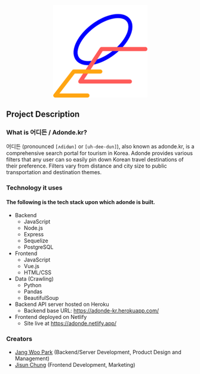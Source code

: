 <p align="center">
  <img src="proposal/logo.png" alt="adonde_logo" width="50%"/>
</p>

## Project Description
### What is 어디든 / Adonde.kr?
어디든 (pronounced `[ʌdidɯn]` or `[uh-dee-dun]`), also known as adonde.kr, is a comprehensive search portal for tourism in Korea. Adonde provides various filters that any user can so easily pin down Korean travel destinations of their preference. Filters vary from distance and city size to public transportation and destination themes.

### Technology it uses
#### The following is the tech stack upon which adonde is built.
* Backend
  * JavaScript
  * Node.js
  * Express
  * Sequelize
  * PostgreSQL
* Frontend 
  * JavaScript
  * Vue.js
  * HTML/CSS
* Data (Crawling)
  * Python
  * Pandas
  * BeautifulSoup
* Backend API server hosted on Heroku
  * Backend base URL: https://adonde-kr.herokuapp.com/
* Frontend deployed on Netlify
  * Site live at https://adonde.netlify.app/

### Creators
* [Jang Woo Park][1] (Backend/Server Development, Product Design and Management)
* [Jisun Chung][2] (Frontend Development, Marketing)

[1]:https://github.com/forrestpark
[2]:https://github.com/jisunchung

<!-- <h1 align="center">어디든 adonde.kr</h1> -->
